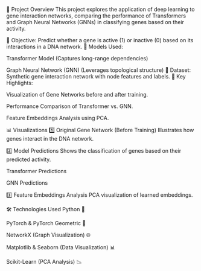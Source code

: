 🔬 Project Overview
This project explores the application of deep learning to gene interaction networks, comparing the performance of Transformers and Graph Neural Networks (GNNs) in classifying genes based on their activity.

🔹 Objective: Predict whether a gene is active (1) or inactive (0) based on its interactions in a DNA network.
🔹 Models Used:

Transformer Model (Captures long-range dependencies)

Graph Neural Network (GNN) (Leverages topological structure)
🔹 Dataset: Synthetic gene interaction network with node features and labels.
🔹 Key Highlights:

Visualization of Gene Networks before and after training.

Performance Comparison of Transformer vs. GNN.

Feature Embeddings Analysis using PCA.

📊 Visualizations
1️⃣ Original Gene Network (Before Training)
Illustrates how genes interact in the DNA network.

2️⃣ Model Predictions
Shows the classification of genes based on their predicted activity.

Transformer Predictions

GNN Predictions

3️⃣ Feature Embeddings Analysis
PCA visualization of learned embeddings.

🛠️ Technologies Used
Python 🐍

PyTorch & PyTorch Geometric 🧠

NetworkX (Graph Visualization) 🌐

Matplotlib & Seaborn (Data Visualization) 📊

Scikit-Learn (PCA Analysis) 📉
